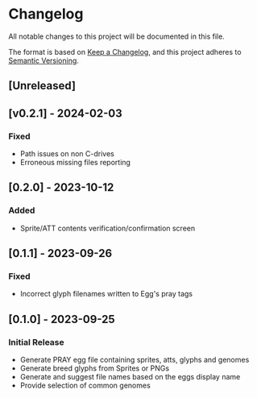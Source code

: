 # Changelog

All notable changes to this project will be documented in this file.

The format is based on [Keep a Changelog](https://keepachangelog.com/en/1.0.0/),
and this project adheres to [Semantic Versioning](https://semver.org/spec/v2.0.0.html).

## [Unreleased]

## [v0.2.1] - 2024-02-03
### Fixed
- Path issues on non C-drives
- Erroneous missing files reporting

## [0.2.0] - 2023-10-12
### Added
- Sprite/ATT contents verification/confirmation screen

## [0.1.1] - 2023-09-26
### Fixed
- Incorrect glyph filenames written to Egg's pray tags

## [0.1.0] - 2023-09-25
### Initial Release
- Generate PRAY egg file containing sprites, atts, glyphs and genomes
- Generate breed glyphs from Sprites or PNGs
- Generate and suggest file names based on the eggs display name
- Provide selection of common genomes